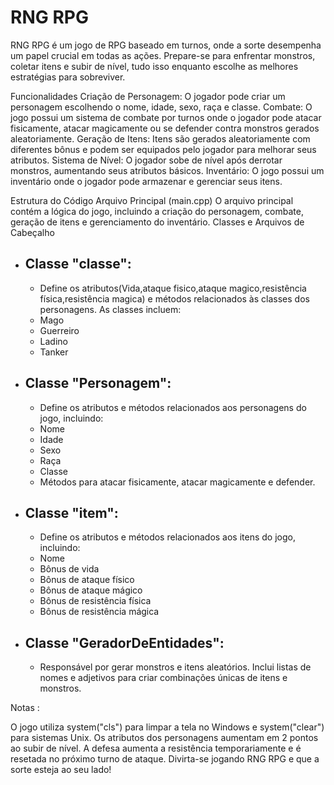 # RNG RPG

RNG RPG é um jogo de RPG baseado em turnos, onde a sorte desempenha um papel crucial em todas as ações. Prepare-se para enfrentar monstros, coletar itens e subir de nível, tudo isso enquanto escolhe as melhores estratégias para sobreviver.

Funcionalidades
Criação de Personagem: O jogador pode criar um personagem escolhendo o nome, idade, sexo, raça e classe.
Combate: O jogo possui um sistema de combate por turnos onde o jogador pode atacar fisicamente, atacar magicamente ou se defender contra monstros gerados aleatoriamente.
Geração de Itens: Itens são gerados aleatoriamente com diferentes bônus e podem ser equipados pelo jogador para melhorar seus atributos.
Sistema de Nível: O jogador sobe de nível após derrotar monstros, aumentando seus atributos básicos.
Inventário: O jogo possui um inventário onde o jogador pode armazenar e gerenciar seus itens.

Estrutura do Código
Arquivo Principal (main.cpp)
O arquivo principal contém a lógica do jogo, incluindo a criação do personagem, combate, geração de itens e gerenciamento do inventário.
Classes e Arquivos de Cabeçalho

* ## Classe "classe":
   * Define os atributos(Vida,ataque fisico,ataque magico,resistência física,resistência magica) e métodos relacionados às classes dos personagens. As classes incluem:
   * Mago
   * Guerreiro
   * Ladino
   * Tanker
* ## Classe "Personagem":
  * Define os atributos e métodos relacionados aos personagens do jogo, incluindo:
  * Nome
  * Idade
  * Sexo
  * Raça
  * Classe 
  * Métodos para atacar fisicamente, atacar magicamente e defender.

* ## Classe "item":
  * Define os atributos e métodos relacionados aos itens do jogo, incluindo:
  * Nome
  * Bônus de vida
  * Bônus de ataque físico
  * Bônus de ataque mágico
  * Bônus de resistência física
  * Bônus de resistência mágica

* ## Classe "GeradorDeEntidades":
  * Responsável por gerar monstros e itens aleatórios. Inclui listas de nomes e adjetivos para criar combinações únicas de itens e monstros.

Notas : 

O jogo utiliza system("cls") para limpar a tela no Windows e system("clear") para sistemas Unix.
Os atributos dos personagens aumentam em 2 pontos ao subir de nível.
A defesa aumenta a resistência temporariamente e é resetada no próximo turno de ataque.
Divirta-se jogando RNG RPG e que a sorte esteja ao seu lado!






